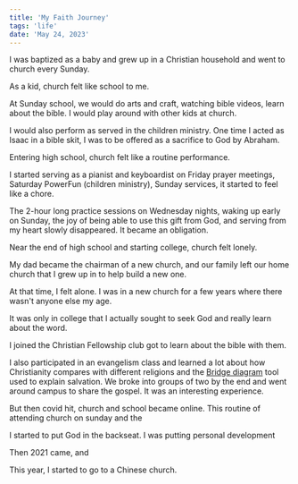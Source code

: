```yaml
---
title: 'My Faith Journey'
tags: 'life'
date: 'May 24, 2023'
---
```


I was baptized as a baby and grew up in a Christian household and went to church every Sunday.

As a kid, church felt like school to me.

At Sunday school, we would do arts and craft, watching bible videos, learn about the bible. I would play around with other kids at church.

I would also perform as served in the children ministry. One time I acted as Isaac in a bible skit, I was to be offered as a sacrifice to God by Abraham.

Entering high school, church felt like a routine performance.

I started serving as a pianist and keyboardist on Friday prayer meetings, Saturday PowerFun (children ministry), Sunday services, it started to feel like a chore.

The 2-hour long practice sessions on Wednesday nights, waking up early on Sunday, the joy of being able to use this gift from God, and serving from my heart slowly disappeared. It became an obligation.

Near the end of high school and starting college, church felt lonely.

My dad became the chairman of a new church, and our family left our home church that I grew up in to help build a new one.

At that time, I felt alone. I was in a new church for a few years where there wasn't anyone else my age.

It was only in college that I actually sought to seek God and really learn about the word.

I joined the Christian Fellowship club got to learn about the bible with them.

I also participated in an evangelism class and learned a lot about how Christianity compares with different religions and the [Bridge diagram](https://bible.org/seriespage/3-bridge) tool used to explain salvation. We broke into groups of two by the end and went around campus to share the gospel. It was an interesting experience.

But then covid hit, church and school became online. This routine of attending church on sunday and the

I started to put God in the backseat. I was putting personal development

Then 2021 came, and

This year, I started to go to a Chinese church.
